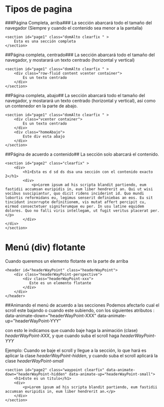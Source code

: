 # Tipos de pagina
###Página Completa, arriba###
La sección abarcará todo el tamaño del navegador (Siempre y cuando el contenido sea menor a la pantalla)

    <section id="page1" class="domAlto clearfix " >
        Esta es una sección completa
    </section>

##Página completa, centrado###
La sección abarcará todo el tamaño del navegador, y mostarará un texto centrado (horizontal y vertical)

    <section id="page1" class="domAlto clearfix " >
        <div class="row-fluid content vcenter container">
            Es un texto centrado
        </div>
    </section>

##Página completa, abajo##
La sección abarcará todo el tamaño del navegador, y mostarará un texto centrado (horizontal y vertical), así como un contenedor en la parte de abajo.

    <section id="page1" class="domAlto clearfix " >
        <div class="vcenter container">
            Es un texto centrado
        </div>
        <div class="homeAbajo">
            Este div esta abajo
        </div>
    </section>

##Página de acuerdo a contenido##
La sección solo abarcará el contenido.

    <section id="page2" class="clearfix" >
        <div>
            <h1>Esta es d sd ds dsa una sección con el contenido exacto 2</h1>
            <div>
                <p>Lorem ipsum ad his scripta blandit partiendo, eum fastidii accumsan euripidis in, eum liber hendrerit an. Qui ut wisi vocibus suscipiantur, quo dicit ridens inciderint id. Quo mundi lobortis reformidans eu, legimus senserit definiebas an eos. Eu sit tincidunt incorrupte definitionem, vis mutat affert percipit cu, eirmod consectetuer signiferumque eu per. In usu latine equidem dolores. Quo no falli viris intellegam, ut fugit veritus placerat per.</p>
            </div>
	</div>
    </section>

# Menú (div) flotante
Cuando queremos un elemento flotante en la parte de arriba

    <header id="headerWayPoint" class="headerWayPoint">
        <div class="headerWayPoint-perspective">
            <div class="headerWayPoint-xxx">
               Este es un elemento flotante
            </div>
        </div>
    </header>

##Animando el menú de acuerdo a las secciones
Podemos afectarlo cual el scroll este bajando o cuando este subiendo, con los siguientes atributos : 
    data-animate-down="headerWayPoint-XXX" data-animate-up="headerWayPoint-YYY"

con esto le indicamos que cuando baje haga la animación (clase)  *headerWayPoint-XXX*, y que cuando suba el scroll haga *headerWayPoint-YYY*

Ejemplo:
Cuando se baje el scroll y llegue a la sección, lo que hará es aplicar la clase *headerWayPoint-hidden*, y cuando suba el scroll aplicará la clase *headerWayPoint-small*

    <section id="page2" class="waypoint clearfix" data-animate-down="headerWayPoint-hidden" data-animate-up="headerWayPoint-small">
        <h1>Este es un titulo</h1>
        <div>
            <p>Lorem ipsum ad his scripta blandit partiendo, eum fastidii accumsan euripidis in, eum liber hendrerit an.</p>
        </div>
    </section>
    

        


